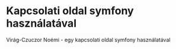 # Kapcsolati oldal symfony használatával

Virág-Czuczor Noémi - egy kapcsolati oldal symfony használatával
